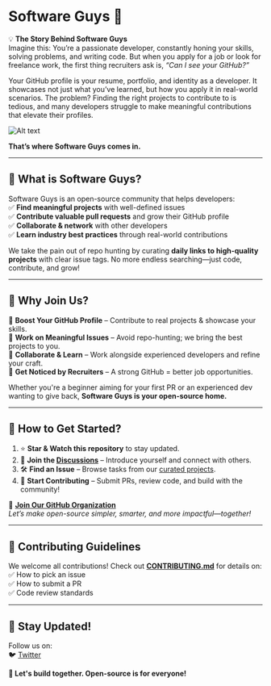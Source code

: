 # Software Guys 🚀

💡 **The Story Behind Software Guys**  
Imagine this: You’re a passionate developer, constantly honing your skills, solving problems, and writing code. But when you apply for a job or look for freelance work, the first thing recruiters ask is, *“Can I see your GitHub?”*  

Your GitHub profile is your resume, portfolio, and identity as a developer. It showcases not just what you’ve learned, but how you apply it in real-world scenarios. The problem? Finding the right projects to contribute to is tedious, and many developers struggle to make meaningful contributions that elevate their profiles.  

![Alt text](https://raw.githubusercontent.com/software-guys/.github/profile/)

**That’s where Software Guys comes in.**

---

## 🚀 What is Software Guys?
Software Guys is an open-source community that helps developers:  
✅ **Find meaningful projects** with well-defined issues  
✅ **Contribute valuable pull requests** and grow their GitHub profile  
✅ **Collaborate & network** with other developers  
✅ **Learn industry best practices** through real-world contributions  

We take the pain out of repo hunting by curating **daily links to high-quality projects** with clear issue tags. No more endless searching—just code, contribute, and grow!

---

## 🎯 Why Join Us?
🔹 **Boost Your GitHub Profile** – Contribute to real projects & showcase your skills.  
🔹 **Work on Meaningful Issues** – Avoid repo-hunting; we bring the best projects to you.  
🔹 **Collaborate & Learn** – Work alongside experienced developers and refine your craft.  
🔹 **Get Noticed by Recruiters** – A strong GitHub = better job opportunities.  

Whether you're a beginner aiming for your first PR or an experienced dev wanting to give back, **Software Guys is your open-source home.**

---

## 🚀 How to Get Started?
1. ⭐ **Star & Watch this repository** to stay updated.  
2. 💬 **Join the [Discussions](https://github.com/Software-Guys/desks.works/discussions)** – Introduce yourself and connect with others.  
3. 🛠️ **Find an Issue** – Browse tasks from our [curated projects](https://github.com/Software-Guys/desks.works/issues).  
4. 🚀 **Start Contributing** – Submit PRs, review code, and build with the community!  

🔗 **[Join Our GitHub Organization](https://github.com/Software-Guys)**  
*Let’s make open-source simpler, smarter, and more impactful—together!*

---

## 🤝 Contributing Guidelines
We welcome all contributions! Check out **[CONTRIBUTING.md](CONTRIBUTING.md)** for details on:  
✅ How to pick an issue  
✅ How to submit a PR  
✅ Code review standards  

---

## 📢 Stay Updated!
Follow us on:  
🐦 [Twitter](https://x.com/i/communities/1877144599015338394)  

**🚀 Let's build together. Open-source is for everyone!**
